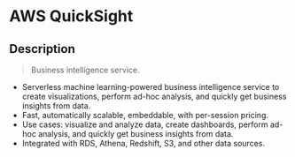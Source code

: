 # AWS QuickSight

## Description

> Business intelligence service.

- Serverless machine learning-powered business intelligence service to create visualizations, perform ad-hoc analysis, and quickly get business insights from data.
- Fast, automatically scalable, embeddable, with per-session pricing.
- Use cases: visualize and analyze data, create dashboards, perform ad-hoc analysis, and quickly get business insights from data.
- Integrated with RDS, Athena, Redshift, S3, and other data sources.
